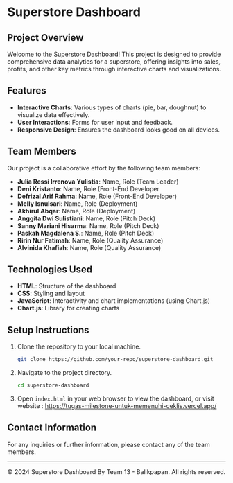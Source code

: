 # Superstore Dashboard

## Project Overview
Welcome to the Superstore Dashboard! This project is designed to provide comprehensive data analytics for a superstore, offering insights into sales, profits, and other key metrics through interactive charts and visualizations.

## Features
- **Interactive Charts**: Various types of charts (pie, bar, doughnut) to visualize data effectively.
- **User Interactions**: Forms for user input and feedback.
- **Responsive Design**: Ensures the dashboard looks good on all devices.

## Team Members
Our project is a collaborative effort by the following team members:

- **Julia Ressi Irrenova Yulistia**: Name, Role (Team Leader)
- **Deni Kristanto**: Name, Role (Front-End Developer
- **Defrizal Arif Rahma**: Name, Role (Front-End Developer)
- **Melly Isnulsari**: Name, Role (Deployment)
- **Akhirul Abqar**: Name, Role (Deployment)
- **Anggita Dwi Sulistiani**: Name, Role (Pitch Deck)
- **Sanny Mariani Hisarma**: Name, Role (Pitch Deck)
- **Paskah Magdalena S.**: Name, Role (Pitch Deck)
- **Ririn Nur Fatimah**: Name, Role (Quality Assurance)
- **Alvinida Khafiah**: Name, Role (Quality Assurance)

## Technologies Used
- **HTML**: Structure of the dashboard
- **CSS**: Styling and layout
- **JavaScript**: Interactivity and chart implementations (using Chart.js)
- **Chart.js**: Library for creating charts

## Setup Instructions
1. Clone the repository to your local machine.
    ```bash
    git clone https://github.com/your-repo/superstore-dashboard.git
    ```
2. Navigate to the project directory.
    ```bash
    cd superstore-dashboard
    ```
3. Open `index.html` in your web browser to view the dashboard, or visit website : https://tugas-milestone-untuk-memenuhi-ceklis.vercel.app/


## Contact Information
For any inquiries or further information, please contact any of the team members.

---

&copy; 2024 Superstore Dashboard By Team 13 - Balikpapan. All rights reserved.
